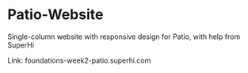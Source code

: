 # Patio-Website
Single-column website with responsive design for Patio, with help from SuperHi

Link: foundations-week2-patio.superhi.com
